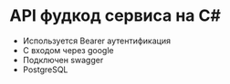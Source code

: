 # API фудкод сервиса на C#

- Используется Bearer аутентификация 
- С входом через google
- Подключен swagger
- PostgreSQL 
